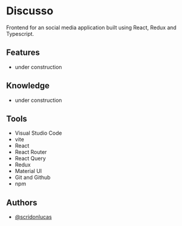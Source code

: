 # Discusso

Frontend for an social media application built using React, Redux and Typescript.

## Features

- under construction

## Knowledge

- under construction

## Tools

- Visual Studio Code
- vite
- React
- React Router
- React Query
- Redux
- Material UI
- Git and Github
- npm

## Authors

- [@scridonlucas](https://www.github.com/scridonlucas)
